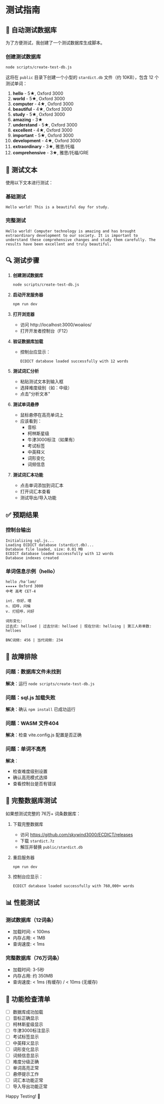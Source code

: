 # 测试指南

## 🧪 自动测试数据库

为了方便测试，我创建了一个测试数据库生成脚本。

### 创建测试数据库

```bash
node scripts/create-test-db.js
```

这将在 `public` 目录下创建一个小型的 `stardict.db` 文件（约 10KB），包含 12 个测试单词：

1. **hello** - 5★, Oxford 3000
2. **world** - 5★, Oxford 3000
3. **computer** - 4★, Oxford 3000
4. **beautiful** - 4★, Oxford 3000
5. **study** - 5★, Oxford 3000
6. **amazing** - 3★
7. **understand** - 5★, Oxford 3000
8. **excellent** - 4★, Oxford 3000
9. **important** - 5★, Oxford 3000
10. **development** - 4★, Oxford 3000
11. **extraordinary** - 3★, 雅思/托福
12. **comprehensive** - 3★, 雅思/托福/GRE

## 📝 测试文本

使用以下文本进行测试：

### 基础测试
```
Hello world! This is a beautiful day for study.
```

### 完整测试
```
Hello world! Computer technology is amazing and has brought extraordinary development to our society. It is important to understand these comprehensive changes and study them carefully. The results have been excellent and truly beautiful.
```

## 🔍 测试步骤

1. **创建测试数据库**
   ```bash
   node scripts/create-test-db.js
   ```

2. **启动开发服务器**
   ```bash
   npm run dev
   ```

3. **打开浏览器**
   - 访问 http://localhost:3000/woaiios/
   - 打开开发者控制台（F12）

4. **验证数据库加载**
   - 控制台应显示：
     ```
     ECDICT database loaded successfully with 12 words
     ```

5. **测试词汇分析**
   - 粘贴测试文本到输入框
   - 选择难度级别（如：中级）
   - 点击"分析文本"

6. **测试单词悬停**
   - 鼠标悬停在高亮单词上
   - 应该看到：
     - 音标
     - 柯林斯星级
     - 牛津3000标注（如果有）
     - 考试标签
     - 中英释义
     - 词形变化
     - 词频信息

7. **测试词汇本功能**
   - 点击单词添加到词汇本
   - 打开词汇本查看
   - 测试导出/导入功能

## ✅ 预期结果

### 控制台输出
```
Initializing sql.js...
Loading ECDICT database (stardict.db)...
Database file loaded, size: 0.01 MB
ECDICT database loaded successfully with 12 words
Database indexes created
```

### 单词信息示例（hello）
```
hello /həˈləʊ/
★★★★★ Oxford 3000
中考 高考 CET-4

int. 你好，喂
n. 招呼，问候
v. 打招呼，问好

词形变化:
过去式: helloed | 过去分词: helloed | 现在分词: helloing | 第三人称单数: helloes

BNC词频: 456 | 当代词频: 234
```

## 🐛 故障排除

### 问题：数据库文件未找到
**解决**：运行 `node scripts/create-test-db.js`

### 问题：sql.js 加载失败
**解决**：确认 `npm install` 已成功运行

### 问题：WASM 文件404
**解决**：检查 vite.config.js 配置是否正确

### 问题：单词不高亮
**解决**：
- 检查难度级别设置
- 确认高亮模式选择
- 查看控制台是否有错误

## 🔄 完整数据库测试

如果想测试完整的 76万+ 词条数据库：

1. 下载完整数据库
   - 访问 https://github.com/skywind3000/ECDICT/releases
   - 下载 `stardict.7z`
   - 解压并替换 `public/stardict.db`

2. 重启服务器
   ```bash
   npm run dev
   ```

3. 控制台应显示：
   ```
   ECDICT database loaded successfully with 760,000+ words
   ```

## 📊 性能测试

### 测试数据库（12词条）
- 加载时间: < 100ms
- 内存占用: < 1MB
- 查询速度: < 1ms

### 完整数据库（76万词条）
- 加载时间: 3-5秒
- 内存占用: 约 350MB
- 查询速度: < 1ms (有缓存) / < 10ms (无缓存)

## 🎯 功能检查清单

- [ ] 数据库成功加载
- [ ] 音标正确显示
- [ ] 柯林斯星级显示
- [ ] 牛津3000标注显示
- [ ] 考试标签显示
- [ ] 中英释义显示
- [ ] 词形变化显示
- [ ] 词频信息显示
- [ ] 难度分级正确
- [ ] 单词高亮正常
- [ ] 悬停提示工作
- [ ] 词汇本功能正常
- [ ] 导入导出功能正常

Happy Testing! 🚀

